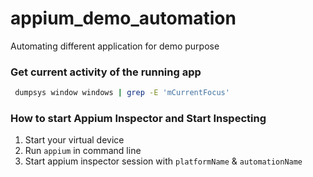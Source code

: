 # appium_demo_automation
Automating different application for demo purpose

### Get current activity of the running app
```bash
 dumpsys window windows | grep -E 'mCurrentFocus'
```

### How to start Appium Inspector and Start Inspecting
1. Start your virtual device
2. Run `appium` in command line
3. Start appium inspector session with `platformName` & `automationName`
